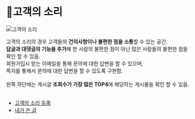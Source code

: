 # 📌고객의 소리  

![고객의 소리](https://user-images.githubusercontent.com/88878686/180474241-8bfffef9-08ed-4049-a6c1-4c608a822c1b.JPG)   

고객의 소리의 경우 고객들의 **건의사항이나 불편한 점을 소통**할 수 있는 공간.   
**답글과 대댓글의 기능을 추가**해 한 사람의 불편한 점이 아닌 많은 사람들의 불편한 점을 확인 할 수 있음.   
회원가입시 받는 이메일을 통해 문의에 대한 답변을 할 수 있으며,   
쪽지를 통해서 문의에 대한 답변을 할 수 있도록 구현함.   
<br>
왼쪽 하단에는 게시글 **조회수가 가장 많은 TOP4**에 해당하는 게시물을 확인 할 수 있음.
<br><br>

* [고객의 소리 등록](https://github.com/kwanwwok/finalproject/blob/main/%EA%B5%AC%ED%98%84%EC%84%A4%EB%AA%85/%EA%B3%A0%EA%B0%9D%EC%9D%98%20%EC%86%8C%EB%A6%AC%20%EB%93%B1%EB%A1%9D.md)
* [내가 쓴 글](https://github.com/kwanwwok/finalproject/blob/main/%EA%B5%AC%ED%98%84%EC%84%A4%EB%AA%85/%EB%82%B4%EA%B0%80%EC%93%B4%EA%B8%80.md)
